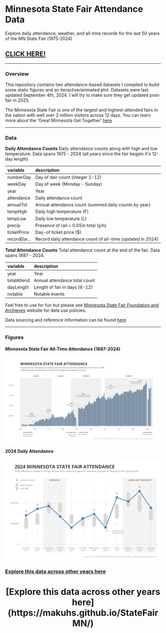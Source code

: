 # Minnesota State Fair Attendance Data 

Explore daily attendance, weather, and all-time records for the last 50 years of the MN State Fair (1975-2024)

## [CLICK HERE!](https://makuhs.github.io/StateFairMN/)

---
### Overview

This repository contains two attendance-based datasets I compiled to build some static figures and an iteractive/animated plot. Datasets were last updated September 4th, 2024. I will try to make sure they get updated post-fair in 2025. 

The Minnesota State Fair is one of the largest and highest-attended fairs in the nation with well over 2 million visitors across 12 days. You can learn more about the 'Great Minnesota Get Together' [here](https://en.wikipedia.org/wiki/Minnesota_State_Fair) 

---
### Data

**Daily Attendance Counts**
Daily attendance counts along with high and low temperature. Data spans 1975 - 2024 (all years since the fair begain it's 12-day length)

|variable            |description         |
|:-------------------|:-------------------|
|numberDay           | Day of dair count (integer 1-12)
|weekDay             | Day of week (Monday - Sunday)        
|year                | Year   
|attendance          | Daily attendance count
|annualTot           | Annual attendance count (summed daily counts by year)
|tempHigh            | Daily high temperature (F)
|tempLow             | Daily low temperature (L)
|precip              | Presence of rail > 0.05in total (y/n)
|ticketPrice         | Day-of ticket price ($)
|recordDai...        | Record daily attendance count of all-time (updated in 2024)


**Total Attendance Counts** 
Total attendance count at the end of the fair. Data spans 1887 - 2024. 

|variable            |description         |
|:-------------------|:-------------------|
|year                | Year
|totalAttend         | Annual attendance total count  
|dayLength           | Length of fair in days (6-12)
|notable             | Notable events

Feel free to use for fun but please see [Minnesota State Fair Foundation and Archieves](https://corp.arcasearch.com/usmnmsf/) website for data use policies. 

Data sourcing and reference information can be found [here](https://github.com/makuhs/StateFairMN/blob/main/data/readme.txt)

---
### Figures

#### Minnesota State Fair All-Time Attendance (1887-2024)
<img src="https://github.com/makuhs/StateFairMN/blob/main/staticFigs/totalAttendance.jpeg" width="1000">

#### 2024 Daily Attendance 
<img src="https://github.com/makuhs/StateFairMN/blob/main/staticFigs/dailyAttendance.jpeg" width="850">

### [Explore this data across other years here](https://makuhs.github.io/StateFairMN/)


<h1 align="center">[Explore this data across other years here](https://makuhs.github.io/StateFairMN/)</h1>
